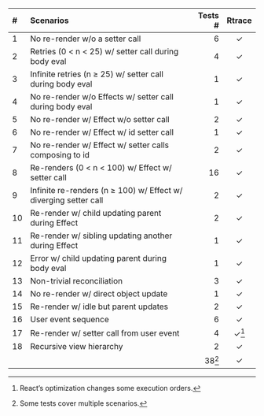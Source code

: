 | #   | Scenarios                                                        | Tests # | Rtrace |
| :-- | :--------------------------------------------------------------- | ------: | :----: |
| 1   | No re-render w/o a setter call                                   |       6 |   ✓    |
| 2   | Retries (0 < n < 25) w/ setter call during body eval             |       4 |   ✓    |
| 3   | Infinite retries (n ≥ 25) w/ setter call during body eval        |       1 |   ✓    |
| 4   | No re-render w/o Effects w/ setter call during body eval         |       1 |   ✓    |
| 5   | No re-render w/ Effect w/o setter call                           |       2 |   ✓    |
| 6   | No re-render w/ Effect w/ id setter call                         |       1 |   ✓    |
| 7   | No re-render w/ Effect w/ setter calls composing to id           |       2 |   ✓    |
| 8   | Re-renders (0 < n < 100) w/ Effect w/ setter call                |      16 |   ✓    |
| 9   | Infinite re-renders (n ≥ 100) w/ Effect w/ diverging setter call |       2 |   ✓    |
| 10  | Re-render w/ child updating parent during Effect                 |       2 |   ✓    |
| 11  | Re-render w/ sibling updating another during Effect              |       1 |   ✓    |
| 12  | Error w/ child updating parent during body eval                  |       1 |   ✓    |
| 13  | Non-trivial reconciliation                                       |       3 |   ✓    |
| 14  | No re-render w/ direct object update                             |       1 |   ✓    |
| 15  | Re-render w/ idle but parent updates                             |       2 |   ✓    |
| 16  | User event sequence                                              |       6 |   ✓    |
| 17  | Re-render w/ setter call from user event                         |       4 | ✓[^2]  |
| 18  | Recursive view hierarchy                                         |       2 |   ✓    |
|     |                                                                  |  38[^1] |   ✓    |

[^1]: Some tests cover multiple scenarios.

[^2]: React’s optimization changes some execution orders.

